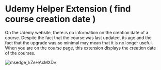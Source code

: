 # Udemy Helper Extension ( find course creation date )

On the Udemy website, there is no information on the creation date of a course.
Despite the fact that the course was last updated, its age and the fact that the upgrade was so minimal may mean that it is no longer useful.
When you are on the course page, this extension displays the creation date of the courses.


![msedge_kZeHAxMXDv](https://user-images.githubusercontent.com/62800782/236379147-12273eea-9e61-4d92-a21b-1670fe8e6a30.png)
